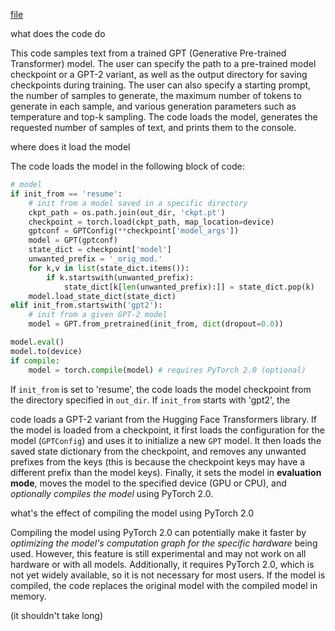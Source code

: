 [file](/sample.py)

what does the code do

This code samples text from a trained GPT (Generative Pre-trained Transformer) model. The user can specify the path to a pre-trained model checkpoint or a GPT-2 variant, as well as the output directory for saving checkpoints during training. The user can also specify a starting prompt, the number of samples to generate, the maximum number of tokens to generate in each sample, and various generation parameters such as temperature and top-k sampling. The code loads the model, generates the requested number of samples of text, and prints them to the console.

where does it load the model

The code loads the model in the following block of code:

``` python
# model
if init_from == 'resume':
    # init from a model saved in a specific directory
    ckpt_path = os.path.join(out_dir, 'ckpt.pt')
    checkpoint = torch.load(ckpt_path, map_location=device)
    gptconf = GPTConfig(**checkpoint['model_args'])
    model = GPT(gptconf)
    state_dict = checkpoint['model']
    unwanted_prefix = '_orig_mod.'
    for k,v in list(state_dict.items()):
        if k.startswith(unwanted_prefix):
            state_dict[k[len(unwanted_prefix):]] = state_dict.pop(k)
    model.load_state_dict(state_dict)
elif init_from.startswith('gpt2'):
    # init from a given GPT-2 model
    model = GPT.from_pretrained(init_from, dict(dropout=0.0))

model.eval()
model.to(device)
if compile:
    model = torch.compile(model) # requires PyTorch 2.0 (optional)
```

If `init_from` is set to 'resume', the code loads the model checkpoint from the directory specified in `out_dir`. If `init_from` starts with 'gpt2', the

code loads a GPT-2 variant from the Hugging Face Transformers library. If the model is loaded from a checkpoint, it first loads the configuration for the model (`GPTConfig`) and uses it to initialize a new `GPT` model. It then loads the saved state dictionary from the checkpoint, and removes any unwanted prefixes from the keys (this is because the checkpoint keys may have a different prefix than the model keys). Finally, it sets the model in **evaluation mode**, moves the model to the specified device (GPU or CPU), and *optionally compiles the model* using PyTorch 2.0.

what's the effect of compiling the model using PyTorch 2.0

Compiling the model using PyTorch 2.0 can potentially make it faster by *optimizing the model's computation graph for the specific hardware* being used. However, this feature is still experimental and may not work on all hardware or with all models. Additionally, it requires PyTorch 2.0, which is not yet widely available, so it is not necessary for most users. If the model is compiled, the code replaces the original model with the compiled model in memory.

(it shouldn't take long)